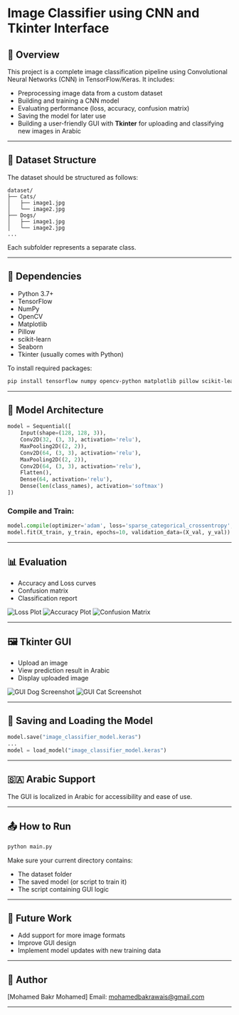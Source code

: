 # Image Classifier using CNN and Tkinter Interface

## 🧠 Overview

This project is a complete image classification pipeline using Convolutional Neural Networks (CNN) in TensorFlow/Keras. It includes:

* Preprocessing image data from a custom dataset
* Building and training a CNN model
* Evaluating performance (loss, accuracy, confusion matrix)
* Saving the model for later use
* Building a user-friendly GUI with **Tkinter** for uploading and classifying new images in Arabic

---

## 📁 Dataset Structure

The dataset should be structured as follows:

```
dataset/
├── Cats/
│   ├── image1.jpg
│   └── image2.jpg
├── Dogs/
│   ├── image1.jpg
│   └── image2.jpg
...
```

Each subfolder represents a separate class.

---

## 🔧 Dependencies

* Python 3.7+
* TensorFlow
* NumPy
* OpenCV
* Matplotlib
* Pillow
* scikit-learn
* Seaborn
* Tkinter (usually comes with Python)

To install required packages:

```bash
pip install tensorflow numpy opencv-python matplotlib pillow scikit-learn seaborn
```

---

## 🚀 Model Architecture

```python
model = Sequential([
    Input(shape=(128, 128, 3)),
    Conv2D(32, (3, 3), activation='relu'),
    MaxPooling2D((2, 2)),
    Conv2D(64, (3, 3), activation='relu'),
    MaxPooling2D((2, 2)),
    Conv2D(64, (3, 3), activation='relu'),
    Flatten(),
    Dense(64, activation='relu'),
    Dense(len(class_names), activation='softmax')
])
```

### Compile and Train:

```python
model.compile(optimizer='adam', loss='sparse_categorical_crossentropy', metrics=['accuracy'])
model.fit(X_train, y_train, epochs=10, validation_data=(X_val, y_val))
```

---

## 📊 Evaluation

* Accuracy and Loss curves
* Confusion matrix
* Classification report

![Loss Plot](Images/Loss%20Plot.png)
![Accuracy Plot](Images/Accuracy%20Plot.png)
![Confusion Matrix](Images/Confusion%20Matrix.png)

---

## 🖼️ Tkinter GUI

* Upload an image
* View prediction result in Arabic
* Display uploaded image

![GUI Dog Screenshot](images/DOG.png)
![GUI Cat Screenshot](images/CAT.png)

---

## 💾 Saving and Loading the Model

```python
model.save("image_classifier_model.keras")
...
model = load_model("image_classifier_model.keras")
```

---

## 🇸🇦 Arabic Support

The GUI is localized in Arabic for accessibility and ease of use.

---

## 📤 How to Run

```bash
python main.py
```

Make sure your current directory contains:

* The dataset folder
* The saved model (or script to train it)
* The script containing GUI logic

---

## 🙋 Future Work

* Add support for more image formats
* Improve GUI design
* Implement model updates with new training data

---

## 📌 Author

\[Mohamed Bakr Mohamed]
Email: [mohamedbakrawais@gmail.com](mohamedbakrawais@gmail.com)

---

